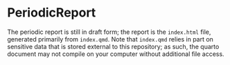 # PeriodicReport

The periodic report is still in draft form; the report is the `index.html` file, generated primarily from `index.qmd`. Note that `index.qmd` relies in part on sensitive data that is stored external to this repository; as such, the quarto document may not compile on your computer without additional file access.